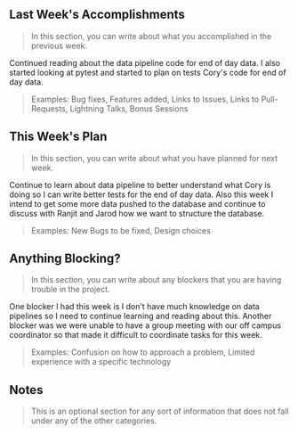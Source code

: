 ## Last Week's Accomplishments

> In this section, you can write about what you accomplished in the previous week.

Continued reading about the data pipeline code for end of day data. I also started looking at 
pytest and started to plan on tests Cory's code for end of day data.
 

> Examples:
> Bug fixes, Features added, Links to Issues, Links to Pull-Requests, Lightning Talks, Bonus Sessions

## This Week's Plan

> In this section, you can write about what you have planned for next week.

Continue to learn about data pipeline to better understand what Cory is doing so I can write better
tests for the end of day data. Also this week I intend to get some more data pushed to the database 
and continue to discuss with Ranjit and Jarod how we want to structure the database. 

> Examples: New Bugs to be fixed, Design choices

## Anything Blocking?

> In this section, you can write about any blockers that you are having trouble in the project.

One blocker I had this week is I don't have much knowledge on data pipelines so I need to continue
learning and reading about this. Another blocker was we were unable to have a group meeting with our
off campus coordinator so that made it difficult to coordinate tasks for this week.  

> Examples: Confusion on how to approach a problem, Limited experience with a specific technology

## Notes

> This is an optional section for any sort of information that does not fall under any of the other categories.
